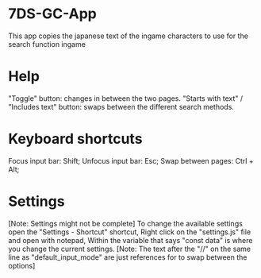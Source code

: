 # 7DS-GC-App
This app copies the japanese text of the ingame characters to use for the search function ingame

# Help
"Toggle" button: changes in between the two pages.
"Starts with text" / "Includes text" button: swaps between the different search methods.

# Keyboard shortcuts
Focus input bar: Shift;
Unfocus input bar: Esc;
Swap between pages: Ctrl + Alt;

# Settings
[Note: Settings might not be complete]
To change the available settings open the "Settings - Shortcut" shortcut,
Right click on the "settings.js" file and open with notepad,
Within the variable that says "const data" is where you change the current settings.
[Note: The text after the "//" on the same line as "default_input_mode" are just references for to swap between the options]
